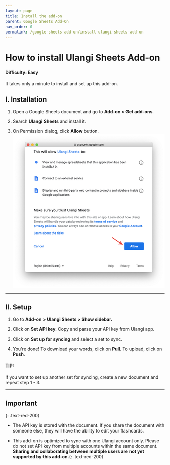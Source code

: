 ```yaml
---
layout: page
title: Install the add-on
parent: Google Sheets Add-On
nav_order: 0
permalink: /google-sheets-add-on/install-ulangi-sheets-add-on
---
```


# How to install Ulangi Sheets Add-on

#### Difficulty: Easy
It takes only a minute to install and set up this add-on.

## I. Installation
1. Open a Google Sheets document and go to **Add-on > Get add-ons**.

2. Search **Ulangi Sheets** and install it.

3. On Permission dialog, click **Allow** button.
  ![Permission dialog](./assets/images/permission-dialog.png)


---
## II. Setup

1. Go to **Add-on > Ulangi Sheets > Show sidebar.**

2. Click on **Set API key**. Copy and parse your API key from Ulangi app.

3. Click on **Set up for syncing** and select a set to sync.

4. You're done! To download your words, click on **Pull**. To upload, click on **Push**.


#### TIP:
If you want to set up another set for syncing, create a new document and repeat step 1 - 3.

---
## Important 
{: .text-red-200}
- The API key is stored with the document. If you share the document with someone else, they will have the ability to edit your flashcards.

- This add-on is optimized to sync with one Ulangi account only. Please do not set API key from multiple accounts within the same document. **Sharing and collaborating between multiple users are not yet supported by this add-on.**{: .text-red-200}
